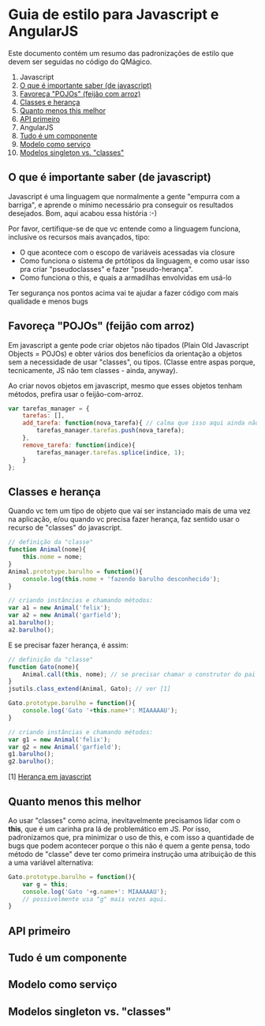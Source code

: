 # Guia de estilo para Javascript e AngularJS

Este documento contém um resumo das padronizações de estilo que devem ser seguidas no código do QMágico.

1. Javascript
 1. [O que é importante saber (de javascript)](#o-que-é-importante-saber-de-javascript)
 1. [Favoreça "POJOs" (feijão com arroz)](#favoreça-pojos-feijão-com-arroz)
 1. [Classes e herança](#classes-e-herança)
 1. [Quanto menos this melhor](#quanto-menos-this-melhor)
 1. [API primeiro](#api-primeiro)
1. AngularJS
 1. [Tudo é um componente](#tudo-é-um-componente)
 1. [Modelo como serviço](#modelo-como-serviço)
 1. [Modelos singleton vs. "classes"](#modelos-singleton-vs-classes)
 
## O que é importante saber (de javascript)

Javascript é uma linguagem que normalmente a gente "empurra com a barriga", e aprende o mínimo necessário pra conseguir os resultados desejados.
Bom, aqui acabou essa história :-)

Por favor, certifique-se de que vc entende como a linguagem funciona, inclusive os recursos mais avançados, tipo:

* O que acontece com o escopo de variáveis acessadas via closure
* Como funciona o sistema de prtótipos da linguagem, e como usar isso pra criar "pseudoclasses" e fazer "pseudo-herança".
* Como funciona o this, e quais a armadilhas envolvidas em usá-lo

Ter segurança nos pontos acima vai te ajudar a fazer código com mais qualidade e menos bugs

## Favoreça "POJOs" (feijão com arroz)

Em javascript a gente pode criar objetos não tipados (Plain Old Javascript Objects = POJOs) e obter vários dos benefícios da orientação a objetos sem a necessidade de usar "classes", ou tipos. (Classe entre aspas porque, tecnicamente, JS não tem classes - ainda, anyway).

Ao criar novos objetos em javascript, mesmo que esses objetos tenham métodos, prefira usar o feijão-com-arroz.

```javascript
var tarefas_manager = {
    tarefas: [],
    add_tarefa: function(nova_tarefa){ // calma que isso aqui ainda não tá bom, segue lendo o documento aí
        tarefas_manager.tarefas.push(nova_tarefa);
    },
    remove_tarefa: function(indice){
        tarefas_manager.tarefas.splice(indice, 1);
    }
};
```

## Classes e herança

Quando vc tem um tipo de objeto que vai ser instanciado mais de uma vez na aplicação, e/ou quando vc precisa fazer herança, faz sentido usar o recurso de "classes" do javascript.

```javascript
// definição da "classe"
function Animal(nome){
    this.nome = nome;
}
Animal.prototype.barulho = function(){
    console.log(this.nome + 'fazendo barulho desconhecido');
}

// criando instâncias e chamando métodos:
var a1 = new Animal('felix');
var a2 = new Animal('garfield');
a1.barulho();
a2.barulho();
```

E se precisar fazer herança, é assim:

```javascript
// definição da "classe"
function Gato(nome){
    Animal.call(this, nome); // se precisar chamar o construtor do pai é assim que faz
}
jsutils.class_extend(Animal, Gato); // ver [1]

Gato.prototype.barulho = function(){
    console.log('Gato '+this.name+': MIAAAAAU');
}

// criando instâncias e chamando métodos:
var g1 = new Animal('felix');
var g2 = new Animal('garfield');
g1.barulho();
g2.barulho();
```

[1] [Herança em javascript](http://stackoverflow.com/questions/4152931/javascript-inheritance-call-super-constructor-or-use-prototype-chain)

## Quanto menos this melhor

Ao usar "classes" como acima, inevitavelmente precisamos lidar com o **this**, que é um carinha pra lá de problemático em JS.
Por isso, padronizamos que, pra minimizar o uso de this, e com isso a quantidade de bugs que podem acontecer porque o this não é quem a gente pensa, todo método de "classe" deve ter como primeira instrução uma atribuição de this a uma variável alternativa:

```javascript
Gato.prototype.barulho = function(){
    var g = this;
    console.log('Gato '+g.name+': MIAAAAAU');
    // possivelmente usa "g" mais vezes aqui.
}
```

## API primeiro
## Tudo é um componente
## Modelo como serviço
## Modelos singleton vs. "classes"

